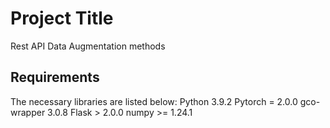 
# Project Title

Rest API Data Augmentation methods

## Requirements

The necessary libraries are listed below:
                                                                   Python 3.9.2
Pytorch = 2.0.0
gco-wrapper 3.0.8
Flask > 2.0.0
numpy >= 1.24.1